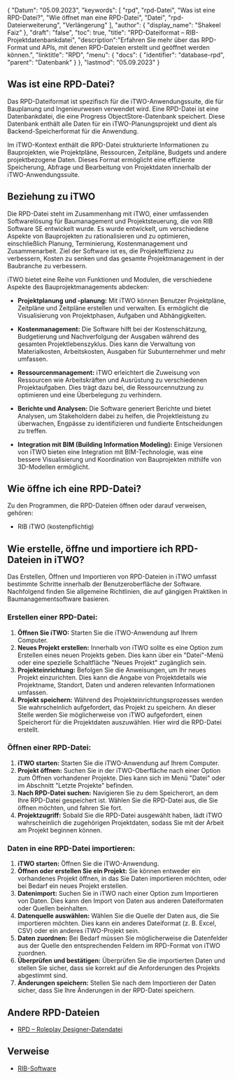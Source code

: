 {
"Datum": "05.09.2023",
  "keywords": [
"rpd",
"rpd-Datei",
"Was ist eine RPD-Datei?",
"Wie öffnet man eine RPD-Datei",
"Datei",
"rpd-Dateierweiterung",
"Verlängerung"
],
  "author": {
"display_name": "Shakeel Faiz"
},
"draft": "false",
  "toc": true,
"title": "RPD-Dateiformat – RIB-Projektdatenbankdatei",
  "description":"Erfahren Sie mehr über das RPD-Format und APIs, mit denen RPD-Dateien erstellt und geöffnet werden können.",
"linktitle": "RPD",
  "menu": {
    "docs": {
      "identifier": "database-rpd",
"parent": "Datenbank"
}
},
"lastmod": "05.09.2023"
}

## Was ist eine RPD-Datei?

Das RPD-Dateiformat ist spezifisch für die iTWO-Anwendungssuite, die für Bauplanung und Ingenieurwesen verwendet wird. Eine RPD-Datei ist eine Datenbankdatei, die eine Progress ObjectStore-Datenbank speichert. Diese Datenbank enthält alle Daten für ein iTWO-Planungsprojekt und dient als Backend-Speicherformat für die Anwendung.

Im iTWO-Kontext enthält die RPD-Datei strukturierte Informationen zu Bauprojekten, wie Projektpläne, Ressourcen, Zeitpläne, Budgets und andere projektbezogene Daten. Dieses Format ermöglicht eine effiziente Speicherung, Abfrage und Bearbeitung von Projektdaten innerhalb der iTWO-Anwendungssuite.

## Beziehung zu iTWO

Die RPD-Datei steht im Zusammenhang mit iTWO, einer umfassenden Softwarelösung für Baumanagement und Projektsteuerung, die von RIB Software SE entwickelt wurde. Es wurde entwickelt, um verschiedene Aspekte von Bauprojekten zu rationalisieren und zu optimieren, einschließlich Planung, Terminierung, Kostenmanagement und Zusammenarbeit. Ziel der Software ist es, die Projekteffizienz zu verbessern, Kosten zu senken und das gesamte Projektmanagement in der Baubranche zu verbessern.

iTWO bietet eine Reihe von Funktionen und Modulen, die verschiedene Aspekte des Bauprojektmanagements abdecken:

- **Projektplanung und -planung:** Mit iTWO können Benutzer Projektpläne, Zeitpläne und Zeitpläne erstellen und verwalten. Es ermöglicht die Visualisierung von Projektphasen, Aufgaben und Abhängigkeiten.

- **Kostenmanagement:** Die Software hilft bei der Kostenschätzung, Budgetierung und Nachverfolgung der Ausgaben während des gesamten Projektlebenszyklus. Dies kann die Verwaltung von Materialkosten, Arbeitskosten, Ausgaben für Subunternehmer und mehr umfassen.

- **Ressourcenmanagement:** iTWO erleichtert die Zuweisung von Ressourcen wie Arbeitskräften und Ausrüstung zu verschiedenen Projektaufgaben. Dies trägt dazu bei, die Ressourcennutzung zu optimieren und eine Überbelegung zu verhindern.

- **Berichte und Analysen:** Die Software generiert Berichte und bietet Analysen, um Stakeholdern dabei zu helfen, die Projektleistung zu überwachen, Engpässe zu identifizieren und fundierte Entscheidungen zu treffen.

- **Integration mit BIM (Building Information Modeling):** Einige Versionen von iTWO bieten eine Integration mit BIM-Technologie, was eine bessere Visualisierung und Koordination von Bauprojekten mithilfe von 3D-Modellen ermöglicht.

## Wie öffne ich eine RPD-Datei?

Zu den Programmen, die RPD-Dateien öffnen oder darauf verweisen, gehören:

- RIB iTWO (kostenpflichtig)

## Wie erstelle, öffne und importiere ich RPD-Dateien in iTWO?

Das Erstellen, Öffnen und Importieren von RPD-Dateien in iTWO umfasst bestimmte Schritte innerhalb der Benutzeroberfläche der Software. Nachfolgend finden Sie allgemeine Richtlinien, die auf gängigen Praktiken in Baumanagementsoftware basieren.

### Erstellen einer RPD-Datei:

1. **Öffnen Sie iTWO:** Starten Sie die iTWO-Anwendung auf Ihrem Computer.
2. **Neues Projekt erstellen:** Innerhalb von iTWO sollte es eine Option zum Erstellen eines neuen Projekts geben. Dies kann über ein "Datei"-Menü oder eine spezielle Schaltfläche "Neues Projekt" zugänglich sein.
3. **Projekteinrichtung:** Befolgen Sie die Anweisungen, um Ihr neues Projekt einzurichten. Dies kann die Angabe von Projektdetails wie Projektname, Standort, Daten und anderen relevanten Informationen umfassen.
4. **Projekt speichern:** Während des Projekteinrichtungsprozesses werden Sie wahrscheinlich aufgefordert, das Projekt zu speichern. An dieser Stelle werden Sie möglicherweise von iTWO aufgefordert, einen Speicherort für die Projektdaten auszuwählen. Hier wird die RPD-Datei erstellt.

### Öffnen einer RPD-Datei:

1. **iTWO starten:** Starten Sie die iTWO-Anwendung auf Ihrem Computer.
2. **Projekt öffnen:** Suchen Sie in der iTWO-Oberfläche nach einer Option zum Öffnen vorhandener Projekte. Dies kann sich im Menü "Datei" oder im Abschnitt "Letzte Projekte" befinden.
3. **Nach RPD-Datei suchen:** Navigieren Sie zu dem Speicherort, an dem Ihre RPD-Datei gespeichert ist. Wählen Sie die RPD-Datei aus, die Sie öffnen möchten, und fahren Sie fort.
4. **Projektzugriff:** Sobald Sie die RPD-Datei ausgewählt haben, lädt iTWO wahrscheinlich die zugehörigen Projektdaten, sodass Sie mit der Arbeit am Projekt beginnen können.

### Daten in eine RPD-Datei importieren:

1. **iTWO starten:** Öffnen Sie die iTWO-Anwendung.
2. **Öffnen oder erstellen Sie ein Projekt:** Sie können entweder ein vorhandenes Projekt öffnen, in das Sie Daten importieren möchten, oder bei Bedarf ein neues Projekt erstellen.
3. **Datenimport:** Suchen Sie in iTWO nach einer Option zum Importieren von Daten. Dies kann den Import von Daten aus anderen Dateiformaten oder Quellen beinhalten.
4. **Datenquelle auswählen:** Wählen Sie die Quelle der Daten aus, die Sie importieren möchten. Dies kann ein anderes Dateiformat (z. B. Excel, CSV) oder ein anderes iTWO-Projekt sein.
5. **Daten zuordnen:** Bei Bedarf müssen Sie möglicherweise die Datenfelder aus der Quelle den entsprechenden Feldern im RPD-Format von iTWO zuordnen.
6. **Überprüfen und bestätigen:** Überprüfen Sie die importierten Daten und stellen Sie sicher, dass sie korrekt auf die Anforderungen des Projekts abgestimmt sind.
7. **Änderungen speichern:** Stellen Sie nach dem Importieren der Daten sicher, dass Sie Ihre Änderungen in der RPD-Datei speichern.

## Andere RPD-Dateien

- [RPD – Roleplay Designer-Datendatei](/database/rpd-roleplay/)

## Verweise
* [RIB-Software](https://en.wikipedia.org/wiki/RIB_Software)

